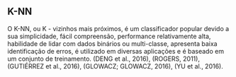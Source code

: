 ## K-NN

O K-NN, ou K - vizinhos mais próximos, é um classificador popular devido a sua simplicidade, fácil compreensão, performance relativamente alta, habilidade de lidar com dados binários ou multi-classe, apresenta baixa identificação de erros, é utilizado em diversas aplicações e é baseado em um conjunto de treinamento. \(DENG et al., 2016\), \(ROGERS, 2011\), \(GUTIÉRREZ et al., 2016\), \(GLOWACZ; GLOWACZ, 2016\), \(YU et al., 2016\).

